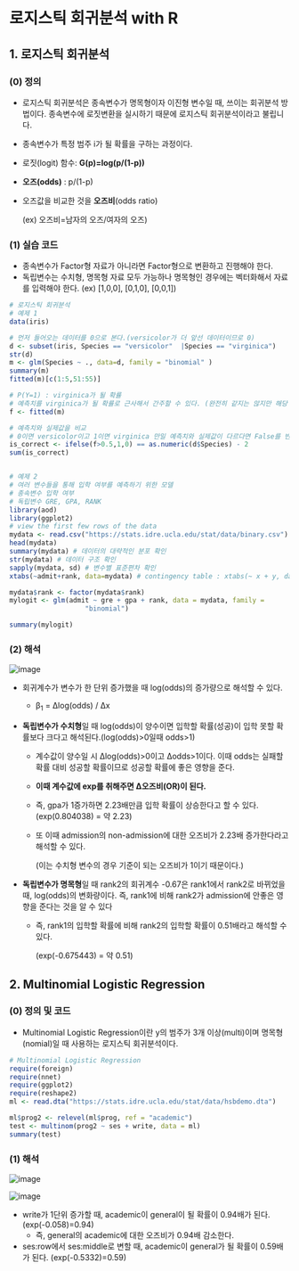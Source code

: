 #  로지스틱 회귀분석 with R

## 1. 로지스틱 회귀분석 

###  (0) 정의

- 로지스틱 회귀분석은 종속변수가 명목형이자 이진형 변수일 때, 쓰이는 회귀분석 방법이다. 종속변수에 로짓변환을 실시하기 때문에 로지스틱 회귀분석이라고 불립니다.

- 종속변수가 특정 범주 i가 될 확률을 구하는 과정이다.

- 로짓(logit) 함수: **G(p)=log(p/(1-p))**

- **오즈(odds)** : p/(1-p)

- 오즈값을 비교한 것을 **오즈비**(odds ratio) 

  (ex) 오즈비=남자의 오즈/여자의 오즈)



### (1) 실습 코드 

- 종속변수가 Factor형 자료가 아니라면 Factor형으로 변환하고 진행해야 한다.
- 독립변수는 수치형, 명목형 자료 모두 가능하나 명목형인 경우에는 벡터화해서 자료를 입력해야 한다. (ex) [1,0,0], [0,1,0], [0,0,1])

``````R
# 로지스틱 회귀분석
# 예제 1
data(iris)

# 먼저 들어오는 데이터를 0으로 본다.(versicolor가 더 앞선 데이터이므로 0)
d <- subset(iris, Species == "versicolor"  |Species == "virginica")
str(d)
m <- glm(Species ~ ., data=d, family = "binomial" )
summary(m)
fitted(m)[c(1:5,51:55)]

# P(Y=1) : virginica가 될 확률
# 예측치를 virginica가 될 확률로 근사해서 간주할 수 있다. (완전히 같지는 않지만 해당 오차는 무시할만하다.)
f <- fitted(m)

# 예측치와 실제값을 비교
# 0이면 versicolor이고 1이면 virginica 만일 예측치와 실제값이 다르다면 False를 반환
is_correct <- ifelse(f>0.5,1,0) == as.numeric(d$Species) - 2
sum(is_correct)


# 예제 2 
# 여러 변수들을 통해 입학 여부를 예측하기 위한 모델
# 종속변수 입학 여부
# 독립변수 GRE, GPA, RANK
library(aod)
library(ggplot2)
# view the first few rows of the data
mydata <- read.csv("https://stats.idre.ucla.edu/stat/data/binary.csv")
head(mydata) 
summary(mydata) # 데이터의 대략적인 분포 확인
str(mydata) # 데이터 구조 확인
sapply(mydata, sd) # 변수별 표준편차 확인
xtabs(~admit+rank, data=mydata) # contingency table : xtabs(~ x + y, data)

mydata$rank <- factor(mydata$rank)
mylogit <- glm(admit ~ gre + gpa + rank, data = mydata, family =
                   "binomial")

summary(mylogit)
``````



### (2) 해석 

![image](https://user-images.githubusercontent.com/57510026/70965357-be879900-20d2-11ea-88b6-eb69aac243f9.png)

- 회귀계수가 변수가 한 단위 증가했을 때 log(odds)의 증가량으로 해석할 수 있다.

  - β<sub>1</sub> = Δlog(odds) / Δx

  

- **독립변수가 수치형**일 때 log(odds)이 양수이면 입학할 확률(성공)이 입학 못할 확률보다 크다고 해석된다.(log(odds)>0일때 odds>1)

  - 계수값이 양수일 시 Δlog(odds)>0이고 Δodds>1이다. 이때 odds는 실패할 확률 대비 성공할 확률이므로 성공할 확률에 좋은 영향을 준다.
  - **이때 계수값에 exp를 취해주면 Δ오즈비(OR)이 된다.**

  - 즉, gpa가 1증가하면 2.23배만큼 입학 확률이 상승한다고 할 수 있다. (exp(0.804038) = 약 2.23)

  - 또 이때 admission의 non-admission에 대한 오즈비가 2.23배 증가한다라고 해석할 수 있다. 

    (이는 수치형 변수의 경우 기준이 되는 오즈비가 1이기 때문이다.)

    

- **독립변수가 명목형**일 때 rank2의 회귀계수 -0.67은 rank1에서 rank2로 바뀌었을 때, log(odds)의 변화량이다. 즉, rank1에 비해 rank2가 admission에 안좋은 영향을 준다는 것을 알 수 있다

  - 즉, rank1의 입학할 확률에 비해 rank2의 입학할 확률이 0.51배라고 해석할 수 있다. 

    (exp(-0.675443) = 약 0.51)



## 2. Multinomial Logistic Regression

### (0) 정의 및 코드

- Multinomial Logistic Regression이란 y의 범주가 3개 이상(multi)이며 명목형(nomial)일 때 사용하는 로지스틱 회귀분석이다.

``````R
# Multinomial Logistic Regression
require(foreign)
require(nnet)
require(ggplot2)
require(reshape2)
ml <- read.dta("https://stats.idre.ucla.edu/stat/data/hsbdemo.dta")

ml$prog2 <- relevel(ml$prog, ref = "academic")
test <- multinom(prog2 ~ ses + write, data = ml)
summary(test)
``````



### (1) 해석 

![image](https://user-images.githubusercontent.com/57510026/70970220-22b15980-20e1-11ea-8145-c8667617f8ed.png)

![image](https://user-images.githubusercontent.com/57510026/70970408-a703dc80-20e1-11ea-9b7b-3239ded8cd6c.png)



- write가 1단위 증가할 때, academic이 general이 될 확률이 0.94배가 된다.  (exp(-0.058)=0.94)
  - 즉, general의 academic에 대한 오즈비가 0.94배 감소한다.
- ses:row에서 ses:middle로 변할 때, academic이 general가 될 확률이 0.59배가 된다. (exp(-0.5332)=0.59)

